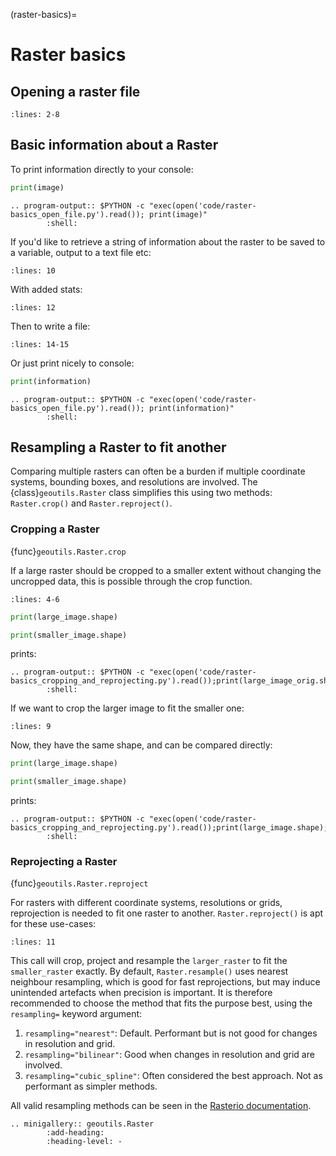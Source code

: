 (raster-basics)=

# Raster basics

## Opening a raster file

```{literalinclude} code/raster-basics_open_file.py
:lines: 2-8
```

## Basic information about a Raster

To print information directly to your console:

```python
print(image)
```

```{eval-rst}
.. program-output:: $PYTHON -c "exec(open('code/raster-basics_open_file.py').read()); print(image)"
        :shell:
```

If you'd like to retrieve a string of information about the raster to be saved
to a variable, output to a text file etc:

```{literalinclude} code/raster-basics_open_file.py
:lines: 10
```

With added stats:

```{literalinclude} code/raster-basics_open_file.py
:lines: 12
```

Then to write a file:

```{literalinclude} code/raster-basics_open_file.py
:lines: 14-15
```

Or just print nicely to console:

```python
print(information)
```

```{eval-rst}
.. program-output:: $PYTHON -c "exec(open('code/raster-basics_open_file.py').read()); print(information)"
        :shell:
```

## Resampling a Raster to fit another

Comparing multiple rasters can often be a burden if multiple coordinate systems, bounding boxes, and resolutions are involved.
The {class}`geoutils.Raster` class simplifies this using two methods: `Raster.crop()` and `Raster.reproject()`.

### Cropping a Raster

{func}`geoutils.Raster.crop`

If a large raster should be cropped to a smaller extent without changing the uncropped data, this is possible through the crop function.

```{literalinclude} code/raster-basics_cropping_and_reprojecting.py
:lines: 4-6
```

```python
print(large_image.shape)

print(smaller_image.shape)
```

prints:

```{eval-rst}
.. program-output:: $PYTHON -c "exec(open('code/raster-basics_cropping_and_reprojecting.py').read());print(large_image_orig.shape);print(smaller_image.shape)"
        :shell:
```

If we want to crop the larger image to fit the smaller one:

```{literalinclude} code/raster-basics_cropping_and_reprojecting.py
:lines: 9
```

Now, they have the same shape, and can be compared directly:

```python
print(large_image.shape)

print(smaller_image.shape)
```

prints:

```{eval-rst}
.. program-output:: $PYTHON -c "exec(open('code/raster-basics_cropping_and_reprojecting.py').read());print(large_image.shape);print(smaller_image.shape)"
        :shell:
```

### Reprojecting a Raster

{func}`geoutils.Raster.reproject`

For rasters with different coordinate systems, resolutions or grids, reprojection is needed to fit one raster to another.
`Raster.reproject()` is apt for these use-cases:

```{literalinclude} code/raster-basics_cropping_and_reprojecting.py
:lines: 11
```

This call will crop, project and resample the `larger_raster` to fit the `smaller_raster` exactly.
By default, `Raster.resample()` uses nearest neighbour resampling, which is good for fast reprojections, but may induce unintended artefacts when precision is important.
It is therefore recommended to choose the method that fits the purpose best, using the `resampling=` keyword argument:

1. `resampling="nearest"`: Default. Performant but is not good for changes in resolution and grid.
2. `resampling="bilinear"`: Good when changes in resolution and grid are involved.
3. `resampling="cubic_spline"`: Often considered the best approach. Not as performant as simpler methods.

All valid resampling methods can be seen in the [Rasterio documentation](https://rasterio.readthedocs.io/en/latest/api/rasterio.enums.html#rasterio.enums.Resampling).

```{eval-rst}
.. minigallery:: geoutils.Raster
        :add-heading:
        :heading-level: -
```
